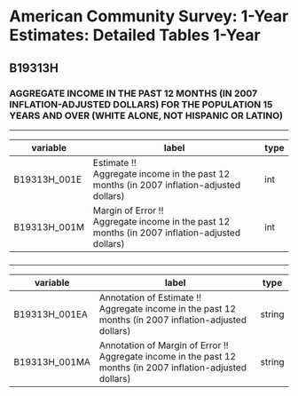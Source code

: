 # American Community Survey: 1-Year Estimates: Detailed Tables 1-Year

## B19313H

### AGGREGATE INCOME IN THE PAST 12 MONTHS (IN 2007 INFLATION-ADJUSTED DOLLARS) FOR THE POPULATION 15 YEARS AND OVER (WHITE ALONE, NOT HISPANIC OR LATINO)

___

| variable | label | type |
| ----- | ----- | ----- |
| B19313H_001E | Estimate !!<br>Aggregate income in the past 12 months (in 2007 inflation-adjusted dollars) | int |
| B19313H_001M | Margin of Error !!<br>Aggregate income in the past 12 months (in 2007 inflation-adjusted dollars) | int |
### 

___

| variable | label | type |
| ----- | ----- | ----- |
| B19313H_001EA | Annotation of Estimate !!<br>Aggregate income in the past 12 months (in 2007 inflation-adjusted dollars) | string |
| B19313H_001MA | Annotation of Margin of Error !!<br>Aggregate income in the past 12 months (in 2007 inflation-adjusted dollars) | string |


